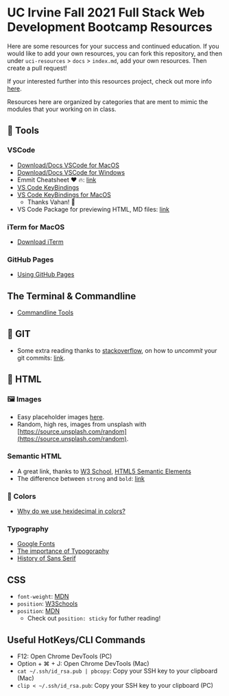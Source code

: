 # UC Irvine Fall 2021 Full Stack Web Development Bootcamp Resources
Here are some resources for your success and continued education. If you would like to add your own resources, you can fork this repository, and then under `uci-resources` > `docs` > `index.md`, add your own resources. Then create a pull request!

If your interested further into this resources project, check out more info [here]().

Resources here are organized by categories that are ment to mimic the modules that your working on in class.

## :toolbox: Tools
### VSCode
* [Download/Docs VSCode for MacOS](https://code.visualstudio.com/docs/?dv=osx)
* [Download/Docs VSCode for Windows](https://code.visualstudio.com/docs/?dv=win)
* Emmit Cheatsheet :heart: :fire:: [link](https://docs.emmet.io/cheat-sheet/)
* [VS Code KeyBindings](https://code.visualstudio.com/docs/getstarted/keybindings)
* [VS Code KeyBindings for MacOS](https://code.visualstudio.com/shortcuts/keyboard-shortcuts-macos.pdf)
  * Thanks Vahan! :tada:
* VS Code Package for previewing HTML, MD files: [link](https://marketplace.visualstudio.com/items?itemName=searKing.preview-vscode)
### iTerm for MacOS
* [Download iTerm](https://iterm2.com)

### GitHub Pages
* [Using GitHub Pages](https://youtu.be/P4Mu1t5rIXg)

## The Terminal & Commandline
* [Commandline Tools](https://developer.mozilla.org/en-US/docs/Learn/Tools_and_testing/Understanding_client-side_tools/Command_line#basic_built-in_terminal_commands)

## :space_invader: GIT
* Some extra reading thanks to [stackoverflow](https://stackoverflow.com), on how to *uncommit* your git commits: [link](https://stackoverflow.com/questions/2845731/how-to-uncommit-my-last-commit-in-git/13480388#13480388).

## :memo: HTML
### :framed_picture: Images
* Easy placeholder images [here](https://placeholder.com).
* Random, high res, images from unsplash with [https://source.unsplash.com/random](https://source.unsplash.com/random).
### Semantic HTML
* A great link, thanks to [W3 School](https://www.w3schools.com), [HTML5 Semantic Elements](https://www.w3schools.com/html/html5_semantic_elements.asp)
* The difference between `strong` and `bold`: [link](https://www.geeksforgeeks.org/difference-between-strong-and-bold-tag-in-html/)
### :art: Colors
* [Why do we use hexidecimal in colors?](https://medium.com/@savas/why-do-we-use-hexadecimal-d6d80b56f026)
### Typography
* [Google Fonts](https://fonts.google.com/)
* [The importance of Typogoraphy](https://medium.com/free-code-camp/typography-can-make-your-design-or-break-it-7be710aadcfe)
* [History of Sans Serif](https://www.typotheque.com/articles/a_brief_history_of_sans_serif_typefaces)

## CSS
* `font-weight`: [MDN](https://developer.mozilla.org/en-US/docs/Web/CSS/font-weight)
* `position`: [W3Schools](https://www.w3schools.com/cssref/pr_class_position.asp)
* `position`: [MDN](https://developer.mozilla.org/en-US/docs/Web/CSS/position)
  * Check out `position: sticky` for futher reading!

## Useful HotKeys/CLI Commands
* <key>F12</key>: Open Chrome DevTools (PC)
* <key>Option + ⌘ + J</key>: Open Chrome DevTools (Mac)
* `cat ~/.ssh/id_rsa.pub | pbcopy`: Copy your SSH key to your clipboard (Mac)
* `clip < ~/.ssh/id_rsa.pub`: Copy your SSH key to your clipboard (PC)